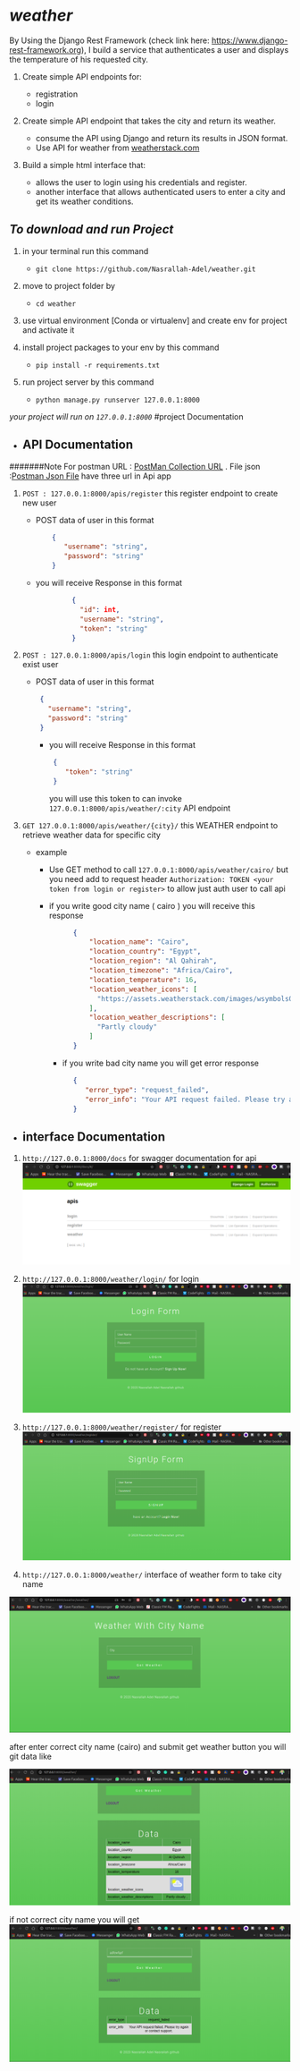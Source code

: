 # *weather*
By Using the Django Rest Framework (check link here: https://www.django-rest-framework.org), I build a service that
 authenticates a user and displays the temperature of his requested city.
1. Create simple API endpoints for:
    - registration
    - login

2. Create simple API endpoint that takes the city and return its weather.
    - consume the API using Django and return its results in JSON format.
    - Use API for weather from [weatherstack.com](weatherstack)
    
3. Build a simple html interface that:
    - allows the user to login using his credentials and register.
    - another interface that allows authenticated users to enter a city and get its weather conditions. 

## *To download and run Project*

1. in your terminal run this command
   - ``git clone https://github.com/Nasrallah-Adel/weather.git``
2. move to project folder by 
   - ``cd weather``
3. use virtual environment [Conda or virtualenv] and create env for project and activate it
4. install project packages to your env by this command

   - ``pip install -r requirements.txt``
5. run project server by this command
   - ``python manage.py runserver 127.0.0.1:8000``

*your project will run on ``127.0.0.1:8000``*
#project Documentation
  - ## API Documentation
  #######Note For postman URL : [PostMan Collection URL](https://www.getpostman.com/collections/5fd6aa6843677e8ffaea) . File json :[Postman Json File](https://github.com/Nasrallah-Adel/weather/blob/master/Weather.postman_collection.json)
 have three url in Api app 
 
 1. ``POST : 127.0.0.1:8000/apis/register`` this register endpoint to create new user 

       - POST data of user in this format 
         
            ```json
                {  
                   "username": "string",
                   "password": "string"
                }
            ````
       - you will receive Response in this format
         
            ```json
                     {
                       "id": int,
                       "username": "string",
                       "token": "string"
                     }
            ```
       
 2. ``POST : 127.0.0.1:8000/apis/login`` this login endpoint to authenticate exist user 

       - POST data of user in this format 
         
            ```json
             {  
               "username": "string",
               "password": "string"
             }
            ````
         - you will receive Response in this format
         
            ```json
             {
                "token": "string"
             }
            ```
           you will use this token to can invoke ``127.0.0.1:8000/apis/weather/:city`` API endpoint
       
 3. ``GET 127.0.0.1:8000/apis/weather/{city}/`` this WEATHER endpoint to retrieve weather data for specific city 
    
       - example
         
           - Use GET method to call ``127.0.0.1:8000/apis/weather/cairo/`` but you need add to request header
            ``Authorization: TOKEN <your token from login or register>`` to allow just auth user to call api
            - if you write good city name ( cairo ) you will receive this response
            
                ```json
                      {
                          "location_name": "Cairo",
                          "location_country": "Egypt",
                          "location_region": "Al Qahirah",
                          "location_timezone": "Africa/Cairo",
                          "location_temperature": 16,
                          "location_weather_icons": [
                            "https://assets.weatherstack.com/images/wsymbols01_png_64/wsymbol_0002_sunny_intervals.png"
                          ],
                          "location_weather_descriptions": [
                            "Partly cloudy"
                          ]
                      }
                ```
             
                - if you write bad city name you will get error response
                
                ```json
                      {
                         "error_type": "request_failed",
                         "error_info": "Your API request failed. Please try again or contact support."
                      } 
                ```
          
  - ## interface Documentation
  
  1. ```http://127.0.0.1:8000/docs``` for swagger documentation for api
  ![swagger](docs/1.png)
  
  2. ```http://127.0.0.1:8000/weather/login/``` for login
  ![swagger](docs/2.png)
  
  3. ```http://127.0.0.1:8000/weather/register/``` for register
  ![swagger](docs/3.png)
  
  4. ```http://127.0.0.1:8000/weather/``` interface of weather form to take city name
  
  ![swagger](docs/4.png)
  
  after enter correct city name (cairo) and submit get weather button you will git data like 
  
  ![swagger](docs/5.png)
  
  if not correct city name you will get 
   ![swagger](docs/6.png)
   
    